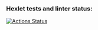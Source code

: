 ### Hexlet tests and linter status:
[![Actions Status](https://github.com/Logan4646/backend-project-4/workflows/hexlet-check/badge.svg)](https://github.com/Logan4646/backend-project-4/actions)